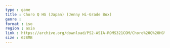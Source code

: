 ```yaml
---
type : game
title : Choro Q HG (Japan) (Jenny Hi-Grade Box)
genre : 
format : iso
region : asia
link : https://archive.org/download/PS2-ASIA-ROMS321COM/Choro%20Q%20HG%20%28Japan%29%20%28Jenny%20Hi-Grade%20Box%29.7z
size : 628MB
---
```

